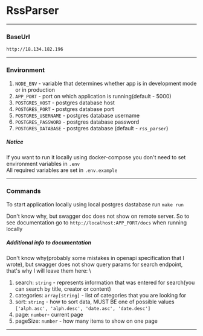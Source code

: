# RssParser

---

### BaseUrl

`http://18.134.182.196`

---
### Environment

1. `NODE_ENV` - variable that determines whether app is in development mode or in production
2. `APP_PORT` - port on which application is running(default - 5000)
3. `POSTGRES_HOST` - postgres database host
4. `POSTGRES_PORT` - postgres database port
5. `POSTGRES_USERNAME` - postgres database username
6. `POSTGRES_PASSWORD` - postgres database password
7. `POSTGRES_DATABASE` - postgres database (default - `rss_parser`)

##### Notice
If you want to run it locally using docker-compose you don't need to set environment variables in `.env` \
All required variables are set in `.env.example`

---

### Commands

To start application locally using local postgres dastabase run `make run`

<!-- To access swagger docs visit `http://18.134.182.196/docs` -->
Don't know why, but swagger doc does not show on remote server. So to see documentation go to `http://localhost:APP_PORT/docs` when running locally


##### Additional info to documentation

Don't know why(probably some mistakes in openapi specification that I wrote), but swagger does not show query params for search endpoint, that's why I will leave them here: \

1. search: `string` - represents information that was entered for search(you can search by title, creator or content)
2. categories: `array[string]` - list of categories that you are looking for
3. sort: `string` - how to sort data, MUST BE one of possible values `['alph.asc', 'alph.desc', 'date.asc', 'date.desc']`
4. page: `number`- current page
5. pageSize: `number` - how many items to show on one page
---